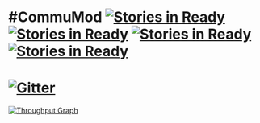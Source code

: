 #CommuMod [![Stories in Ready](https://badge.waffle.io/KaminoCoding/CommuMod.png?label=ready&title=Ready)](https://waffle.io/KaminoCoding/CommuMod) [![Stories in Ready](https://badge.waffle.io/KaminoCoding/CommuMod.png?label=in%20progress&title=In%20Progress)](https://waffle.io/KaminoCoding/CommuMod) [![Stories in Ready](https://badge.waffle.io/KaminoCoding/CommuMod.png?label=Done&title=Done)](https://waffle.io/KaminoCoding/CommuMod) [![Stories in Ready](https://badge.waffle.io/KaminoCoding/CommuMod.png?label=Backlog&title=Backlog)](https://waffle.io/KaminoCoding/CommuMod) 
=====

[![Gitter](https://badges.gitter.im/Join%20Chat.svg)](https://gitter.im/Cyb3rWarri0r8/CommuMod?utm_source=badge&utm_medium=badge&utm_campaign=pr-badge&utm_content=badge)
====
[![Throughput Graph](https://graphs.waffle.io/KaminoCoding/CommuMod/throughput.svg)](https://waffle.io/KaminoCoding/CommuMod/metrics)
